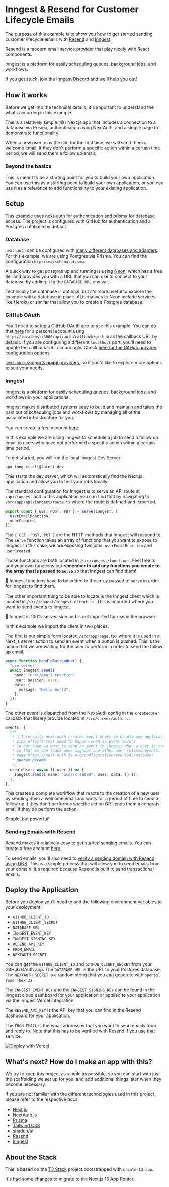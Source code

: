 # Inngest & Resend for Customer Lifecycle Emails

The purpose of this example is to show you how to get started sending customer lifecycle emails with [Resend](https://resend.com/) and [Inngest](https://inngest.com/).

Resend is a modern email service provider that play nicely with React components.

Inngest is a platform for easily scheduling queues, background jobs, and workflows.

If you get stuck, join the [Inngest Discord](https://www.inngest.com/discord) and we'll help you out!

## How it works

Before we get into the technical details, it's important to understand the whats occurring in this example.

This is a relatively simple (😅) Next.js app that includes a connection to a database via Prisma, authentication using NextAuth, and a simple page to demonstrate functionality.

When a new user joins the site for the first time, we will send them a welcome email. If they don't perform a specific action within a certain time period, we will send them a follow up email.

### Beyond the basics

This is meant to be a starting point for you to build your own application. You can use this as a starting point to build your own application, or you can use it as a reference to add functionality to your existing application.

## Setup

This example uses [next-auth](https://next-auth.js.org/) for authentication and [prisma](https://www.prisma.io/) for database access. The project is configured with GitHub for authentication and a Postgres database by default.

### Database

`next-auth` can be configured with [many different databases and adapters](https://next-auth.js.org/adapters). For this example, we are using Postgres via Prisma. You can find the configuration in `prisma/schema.prisma`.

A quick way to get postgres up and running is using [Neon](https://neon.tech/), which has a free tier and provides you with a URL that you can use to connect to your database by adding it to the `DATABASE_URL` env var.

Technically the database is optional, but it's more useful to explore the example with a database in place. ALternatives to Neon include services like Heroku or similar that allow you to create a Postgres database.

### GitHub OAuth

You'll need to setup a GitHub OAuth app to use this example. You can do that [here](https://github.com/settings/developers) for a personal account using `http://localhost:3000/api/auth/callback/github` as the callback URL by default. If you are configuring a different `localhost` port, you'll need to update the callback URL accordingly. Check [here for the GitHub provider configuration options](https://next-auth.js.org/providers/github).

[`next-auth` supports **many** providers](https://next-auth.js.org/providers/), so if you'd like to explore more options to suit your needs.

### Inngest

Inngest is a platform for easily scheduling queues, background jobs, and workflows in your applications. 

Inngest makes distributed systems easy to build and maintain and takes the pain out of scheduling jobs and workflows by managing all of the associated infrastructure for you.

You can create a free account [here](https://inngest.com/).

In this example we are using Inngest to schedule a job to send a follow up email to users who have not performed a specific action within a certain time period.

To get started, you will run the local Inngest Dev Server:

```shell
npx inngest-cli@latest dev
```

This starts the dev server, which will automatically find the Next.js application and allow you to test your jobs locally.

The standard configuration for Inngest is to serve an API route at `/api/inngest` and in this application you can find that by navigating to `/src/app/api/inngest/route.ts` where the route is defined and exported.

```typescript
export const { GET, POST, PUT } = serve(inngest, [
  userEmailReaction,
  userCreated,
]);
```

The `{ GET, POST, PUT }` are the HTTP methods that Inngest will respond to. The `serve` function takes an array of functions that you want to expose to Inngest. In this case, we are exposing two jobs: `userEmailReaction` and `userCreated`.

Those functions are both located in `/src/inngest/functions`. Feel free to add your own functions but **remember to add any functions you create to the array that is passed to `serve`** so that Inngest can find them!

👋 Inngest functions have to be added to the array passed to `serve` in order for Inngest to find them.

The other important thing to be able to locate is the Inngest client which is located in `/src/inngest/inngest.client.ts`. This is imported where you want to send events to Inngest.

👋 Inngest is 100% server-side and is not imported for use in the browser!

In this example we import the client in two places.

The first is our simple form located `/src/app/page.tsx` where it is used in a Next.js server action to send an event when a button is pushed. This is the action that we are waiting for the user to perform in order to send the follow up email.

```typescript
async function handleButtonOne() {
  "use server";
  await inngest.send({
    name: "user/email.reaction",
    user: session?.user,
    data: {
      message: "Hello World",
    },
  });
}
```

The other event is dispatched from the NextAuth config in the `createdUser` callback that library provide located in `/src/server/auth.ts`:

```typescript
events: {
  /**
   * 👋 Internally next-auth creates event hooks to handle any application
   * side effects that need to happen when an event occurs
   * in our case we want to send an event to inngest when a user is created
   * so that we can track user signups and other user related events.
   * @see https://next-auth.js.org/configuration/events#createuser
   * @param param0
   */
  createUser: async ({ user }) => {
    inngest.send({ name: "user/created", user, data: {} });
  },
},
```

This creates a complete workflow that reacts to the creation of a new user by sending them a welcome email and waits for a period of time to send a follow up if they don't perform a specific action OR sends them a congrats email if they do perform the action.

Simple, but powerful!

### Sending Emails with Resend

Resend makes it relatively easy to get started sending emails. You can create a free account [here](https://resend.com/).

To send emails, you'll also need to [verify a sending domain with Resend using DNS](https://resend.com/domains). This is a simple process that will allow you to send emails from your domain. It's required because Resend is built to send transactional emails.

## Deploy the Application

Before you deploy you'll need to add the following environment variables to your deployment:

- `GITHUB_CLIENT_ID`
- `GITHUB_CLIENT_SECRET`
- `DATABASE_URL`
- `INNGEST_EVENT_KEY`
- `INNGEST_SIGNING_KEY`
- `RESEND_API_KEY`
- `FROM_EMAIL`
- `NEXTAUTH_SECRET`

You can get the `GITHUB_CLIENT_ID` and `GITHUB_CLIENT_SECRET` from your GitHub OAuth app. The `DATABASE_URL` is the URL to your Postgres database. The `NEXTAUTH_SECRET` is a random string that you can generate with `openssl rand -hex 32`.

The `INNGEST_EVENT_KEY` and the `INNGEST_SIGNING_KEY` can be found in the Inngest cloud dashboard for your application or applied to your application via the Inngest Vercel integration.

The `RESEND_API_KEY` is the API key that you can find in the Resend dashboard for your application.

The `FROM_EMAIL` is the email addresses that you want to send emails from and reply to. Note that this has to be verified with Resend if you use that service.

[![Deploy with Vercel](https://vercel.com/button)](https://vercel.com/new/clone?repository-url=https%3A%2F%2Fgithub.com%2Fjoelhooks%2Finngest-resend-example%2Ftree%2Fmain&env=INNGEST_EVENT_KEY,INNGEST_SIGNING_KEY,RESEND_API_KEY,GITHUB_CLIENT_ID,GITHUB_CLIENT_SECRET,DATABASE_URL,NEXTAUTH_SECRET,FROM_EMAIL&project-name=inngest-resend-example&repository-name=inngest-resend-example)

## What's next? How do I make an app with this?

We try to keep this project as simple as possible, so you can start with just the scaffolding we set up for you, and add additional things later when they become necessary.

If you are not familiar with the different technologies used in this project, please refer to the respective docs.

- [Next.js](https://nextjs.org)
- [NextAuth.js](https://next-auth.js.org)
- [Prisma](https://prisma.io)
- [Tailwind CSS](https://tailwindcss.com)
- [shadcn/ui](https://ui.shadcn.com/)
- [Resend](https://resend.com/)
- [Inngest](https://inngest.com/)

## About the Stack

This is based on the [T3 Stack](https://create.t3.gg/) project bootstrapped with `create-t3-app`.

It's had some changes to migrate to the Next.js 13 App Router.
